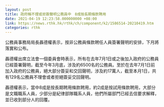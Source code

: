 ```yaml
---
layout: post
title: 政府稱不理或拒簽聲明公務員中　8成按長期條款聘用
date: 2021-04-19 12:23:58.000000000 +08:00
link: https://news.rthk.hk/rthk/ch/component/k2/1586514-20210419.htm
categories: rthk
---
```


公務員事務局局長聶德權表示，按非公務員條款聘任人員簽署聲明的安排，下月將落實和公布。

聶德權出席立法會一個委員會時表示，所有在去年7月1日或之後加入政府的公務員已經簽署聲明，截至今年3月底，涉及約6500名的公務員。至於在去年7月1日前加入政府的公務員，絕大部分簽妥和交回聲明，涉及約17萬人，截至本月1日，共有129名公務員不理會或者拒絕簽妥交回聲明。

聶德權表示，當中8成是按長期聘用條款聘用，約2成是按試用條款聘用，大部分是文職職系人員，少部分是紀律部隊職系人員，他們所屬部門已經去信要求解釋，並已收到部分人的回覆。
